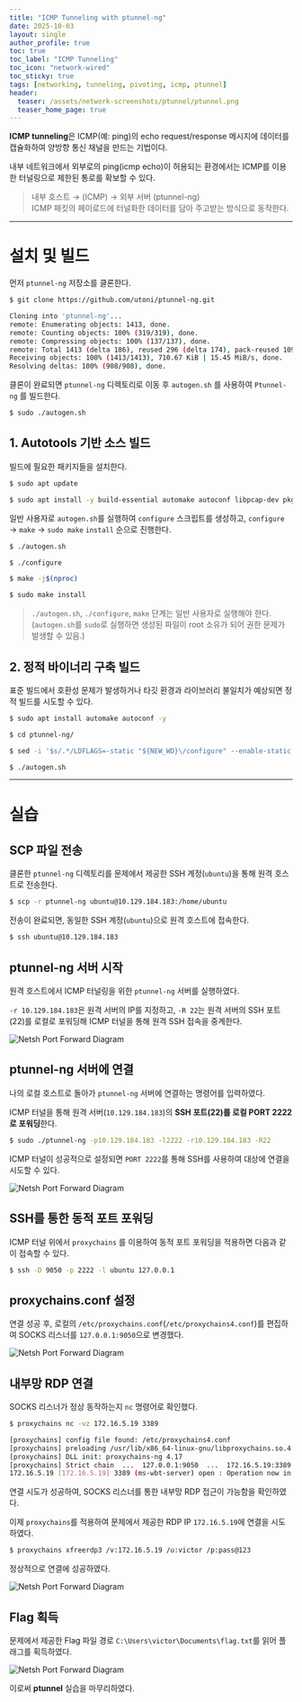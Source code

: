 ```yaml
---
title: "ICMP Tunneling with ptunnel-ng"
date: 2025-10-03
layout: single
author_profile: true
toc: true
toc_label: "ICMP Tunneling"
toc_icon: "network-wired"
toc_sticky: true
tags: [networking, tunneling, pivoting, icmp, ptunnel]
header:
  teaser: /assets/network-screenshots/ptunnel/ptunnel.png
  teaser_home_page: true
---
```


**ICMP tunneling**은 ICMP(예: ping)의 echo request/response 메시지에 데이터를 캡슐화하여 양방향 통신 채널을 만드는 기법이다.  

내부 네트워크에서 외부로의 ping(icmp echo)이 허용되는 환경에서는 ICMP를 이용한 터널링으로 제한된 통로를 확보할 수 있다.  

> 내부 호스트 → (ICMP) → 외부 서버 (ptunnel-ng)  
> ICMP 패킷의 페이로드에 터널화한 데이터를 담아 주고받는 방식으로 동작한다.

---

# 설치 및 빌드

먼저 `ptunnel-ng` 저장소를 클론한다.

```bash
$ git clone https://github.com/utoni/ptunnel-ng.git

Cloning into 'ptunnel-ng'...
remote: Enumerating objects: 1413, done.
remote: Counting objects: 100% (319/319), done.
remote: Compressing objects: 100% (137/137), done.
remote: Total 1413 (delta 186), reused 296 (delta 174), pack-reused 1094 (from 1)
Receiving objects: 100% (1413/1413), 710.67 KiB | 15.45 MiB/s, done.
Resolving deltas: 100% (908/908), done.
```

클론이 완료되면 `ptunnel-ng` 디렉토리로 이동 후 `autogen.sh` 를 사용하여 `Ptunnel-ng` 를 빌드한다.

```bash
$ sudo ./autogen.sh 
```

## 1. Autotools 기반 소스 빌드

빌드에 필요한 패키지들을 설치한다.

```bash
$ sudo apt update

$ sudo apt install -y build-essential automake autoconf libpcap-dev pkg-config libssl-dev
```

일반 사용자로 `autogen.sh`를 실행하여 `configure` 스크립트를 생성하고, `configure` → `make` → `sudo make` `install` 순으로 진행한다.

```bash
$ ./autogen.sh

$ ./configure

$ make -j$(nproc)

$ sudo make install
```

> `./autogen.sh`, `./configure`, `make` 단계는 일반 사용자로 실행해야 한다.
> (`autogen.sh`를 `sudo`로 실행하면 생성된 파일이 root 소유가 되어 권한 문제가 발생할 수 있음.)

## 2. 정적 바이너리 구축 빌드

표준 빌드에서 호환성 문제가 발생하거나 타깃 환경과 라이브러리 불일치가 예상되면 정적 빌드를 시도할 수 있다.

```bash
$ sudo apt install automake autoconf -y

$ cd ptunnel-ng/

$ sed -i '$s/.*/LDFLAGS=-static "${NEW_WD}\/configure" --enable-static $@ \&\& make clean \&\& make -j${BUILDJOBS:-4} all/' autogen.sh

$ ./autogen.sh
```

---

# 실습

## SCP 파일 전송

클론한 `ptunnel-ng` 디렉토리를 문제에서 제공한 SSH 계정(`ubuntu`)을 통해 원격 호스트로 전송한다.

```bash
$ scp -r ptunnel-ng ubuntu@10.129.184.183:/home/ubuntu
```

전송이 완료되면, 동일한 SSH 계정(`ubuntu`)으로 원격 호스트에 접속한다.

```bash
$ ssh ubuntu@10.129.184.183
```

## ptunnel-ng 서버 시작

원격 호스트에서 ICMP 터널링을 위한 `ptunnel-ng` 서버를 실행하였다.

`-r 10.129.184.183`은 원격 서버의 IP를 지정하고, `-R 22`는 원격 서버의 SSH 포트(22)를 로컬로 포워딩해 ICMP 터널을 통해 원격 SSH 접속을 중계한다.

![Netsh Port Forward Diagram](/assets/network-screenshots/ptunnel/server-start.png)

## ptunnel-ng 서버에 연결

나의 로컬 호스트로 돌아가 `ptunnel-ng` 서버에 연결하는 명령어를 입력하였다.

ICMP 터널을 통해 원격 서버(`10.129.184.183`)의 **SSH 포트(22)를 로컬 PORT 2222로 포워딩**한다.

```bash
$ sudo ./ptunnel-ng -p10.129.184.183 -l2222 -r10.129.184.183 -R22
```

ICMP 터널이 성공적으로 설정되면 `PORT ​​2222`를 통해 SSH를 사용하여 대상에 연결을 시도할 수 있다.

![Netsh Port Forward Diagram](/assets/network-screenshots/ptunnel/ssh-connect.png)

## SSH를 통한 동적 포트 포워딩

ICMP 터널 위에서 `proxychains` 를 이용하여 동적 포트 포워딩을 적용하면 다음과 같이 접속할 수 있다.

```bash
$ ssh -D 9050 -p 2222 -l ubuntu 127.0.0.1
```

## proxychains.conf 설정

연결 성공 후, 로컬의 `/etc/proxychains.conf`(`/etc/proxychains4.conf`)를 편집하여 SOCKS 리스너를 `127.0.0.1:9050`으로 변경했다.

![Netsh Port Forward Diagram](/assets/network-screenshots/ptunnel/proxychains.png)

## 내부망 RDP 연결

SOCKS 리스너가 정상 동작하는지 `nc` 명령어로 확인했다.

```bash
$ proxychains nc -vz 172.16.5.19 3389

[proxychains] config file found: /etc/proxychains4.conf
[proxychains] preloading /usr/lib/x86_64-linux-gnu/libproxychains.so.4
[proxychains] DLL init: proxychains-ng 4.17
[proxychains] Strict chain  ...  127.0.0.1:9050  ...  172.16.5.19:3389  ...  OK
172.16.5.19 [172.16.5.19] 3389 (ms-wbt-server) open : Operation now in progress
```

연결 시도가 성공하여, SOCKS 리스너를 통한 내부망 RDP 접근이 가능함을 확인하였다.

이제 `proxychains`를 적용하여 문제에서 제공한 RDP IP `172.16.5.19`에 연결을 시도하였다.

```bash
$ proxychains xfreerdp3 /v:172.16.5.19 /u:victor /p:pass@123
```

정상적으로 연결에 성공하였다.

![Netsh Port Forward Diagram](/assets/network-screenshots/ptunnel/rdp-connect.png)

## Flag 획득

문제에서 제공한 Flag 파일 경로 `C:\Users\victor\Documents\flag.txt`를 읽어 플래그를 획득하였다.

![Netsh Port Forward Diagram](/assets/network-screenshots/ptunnel/flag.png)

이로써 **ptunnel** 실습을 마무리하였다.